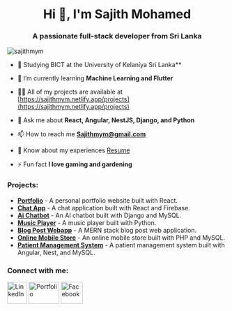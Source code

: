 <h1 align="center">Hi 👋, I'm Sajith Mohamed</h1>
<h3 align="center">A passionate full-stack developer from Sri Lanka</h3>

<p align="left"> <img src="https://komarev.com/ghpvc/?username=sajithmym&label=Profile%20views&color=0e75b6&style=flat" alt="sajithmym" /> </p>

- 🔭 Studying BICT at the University of Kelaniya Sri Lanka**

- 🌱 I’m currently learning **Machine Learning and Flutter**

- 👨‍💻 All of my projects are available at [https://sajithmym.netlify.app/projects](https://sajithmym.netlify.app/projects)

- 💬 Ask me about **React, Angular, NestJS, Django, and Python**

- 📫 How to reach me **Sajithmym@gmail.com**

- 📄 Know about my experiences [Resume](https://sajithmym.netlify.app/Resume.pdf)

- ⚡ Fun fact **I love gaming and gardening**

### Projects:
- [**Portfolio**](https://sajithmym.netlify.app/Deploy) - A personal portfolio website built with React.
- [**Chat App**](https://sajithmym-chat.netlify.app/) - A chat application built with React and Firebase.
- [**Ai Chatbot**](https://sajithmym.netlify.app/Django_Project) - An AI chatbot built with Django and MySQL.
- [**Music Player**](https://sajithmym.netlify.app/Python_Project) - A music player built with Python.
- [**Blog Post Webapp**](https://github.com/sajithmym/PostApp_FullStack) - A MERN stack blog post web application.
- [**Online Mobile Store**](https://github.com/sajithmym/Php_Project_Online_Mobile_Store) - An online mobile store built with PHP and MySQL.
- [**Patient Management System**](https://github.com/sajithmym/Final-Year-Project) - A patient management system built with Angular, Nest, and MySQL.

### Connect with me:
<p align="left">
<a href="https://linkedin.com/in/mohamed-sajith-936877214" target="blank"><img src="https://github.com/user-attachments/assets/a77d904c-c5fa-4612-a9db-4f1ba3d83726" alt="LinkedIn" height="50" width="45" /></a>
<a href="https://sajithmym.netlify.app" target="blank"><img src="https://sajithmym.netlify.app/assets/logo-no-background-7d01997d.png" alt="Portfolio" height="50" width="70" /></a>
<a href="https://www.facebook.com/sajithmym" target="blank"><img src="https://github-production-user-asset-6210df.s3.amazonaws.com/84276601/350795285-a545d236-bd69-46e9-8b87-729c4f2b4d75.png?X-Amz-Algorithm=AWS4-HMAC-SHA256&X-Amz-Credential=AKIAVCODYLSA53PQK4ZA%2F20240721%2Fus-east-1%2Fs3%2Faws4_request&X-Amz-Date=20240721T203903Z&X-Amz-Expires=300&X-Amz-Signature=b4d65fe36c5d7aacc44a255e57b3cfcb30ca3900a3b1402035cb8a34675f55e6&X-Amz-SignedHeaders=host&actor_id=84276601&key_id=0&repo_id=831847715" alt="Facebook" height="50" width="50" /></a>
</p>

